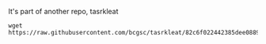 It's part of another repo, tasrkleat

```
wget https://raw.githubusercontent.com/bcgsc/tasrkleat/82c6f022442385dee0889de4173b251a4065a7ec/hexamer_search/search_hexamer.py
```
